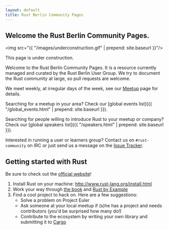 ```yaml
---
layout: default
title: Rust Berlin Community Pages
---
```


## Welcome the Rust Berlin Community Pages.

  <img src="{{ "/images/underconstruction.gif" | prepend: site.baseurl }}"/>

This page is under construction.

Welcome to the Rust Berlin Community Pages. It is a resource currently managed and curated by the Rust Berlin User Group. We try to document the Rust community at large, so pull requests are welcome.

We meet weekly, at irregular days of the week, see our [Meetup](http://www.meetup.com/Rust-Berlin/) page for details.

Searching for a meetup in your area? Check our [global events list]({{ "/global_events.html" | prepend: site.baseurl }}).

Searching for people willing to introduce Rust to your meetup or company? Check our [global speakers list]({{ "/speakers.html" | prepend: site.baseurl }}).

Interested in running a user or learners group? Contact us on `#rust-community` on IRC or just send us a message on the [Issue Tracker](http://github.com/RustBerlin/rustberlin.github.io/issues).

## Getting started with Rust

Be sure to check out the [official website](http://www.rust-lang.org/)!

1. Install Rust on your machine: <http://www.rust-lang.org/install.html>
2. Work your way through [the book](http://doc.rust-lang.org/book/) and [Rust by Example](http://rustbyexample.com/index.html)
3. Find a cool project to hack on. Here are a few suggestions:
    * Solve a problem on Project Euler
    * Ask someone at your local meetup if (s)he has a project and needs contributors (you'd be surprised how many do!)
    * Contribute to the ecosystem by writing your own library and submitting it to [Cargo](https://crates.io)

